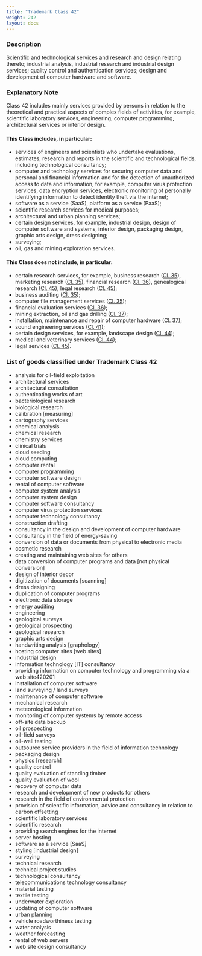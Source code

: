 ```yaml
---
title: "Trademark Class 42"
weight: 242
layout: docs
---
```


### Description

Scientific and technological services and research and design relating thereto; industrial analysis, industrial research and industrial design services; quality control and authentication services; design and development of computer hardware and software.

### **Explanatory Note**

Class 42 includes mainly services provided by persons in relation to the theoretical and practical aspects of complex fields of activities, for example, scientific laboratory services, engineering, computer programming, architectural services or interior design.

#### This Class includes, in particular:

* services of engineers and scientists who undertake evaluations, estimates, research and reports in the scientific and technological fields, including technological consultancy;
* computer and technology services for securing computer data and personal and financial information and for the detection of unauthorized access to data and information, for example, computer virus protection services, data encryption services, electronic monitoring of personally identifying information to detect identity theft via the internet;
* software as a service (SaaS), platform as a service (PaaS);
* scientific research services for medical purposes;
* architectural and urban planning services;
* certain design services, for example, industrial design, design of computer software and systems, interior design, packaging design, graphic arts design, dress designing;
* surveying;
* oil, gas and mining exploration services.

#### This Class does not include, in particular:

* &#x20;certain research services, for example, business research ([Cl. 35](trademark-class-35)), marketing research ([Cl. 35](trademark-class-35)), financial research ([Cl. 36](trademark-class-36)), genealogical research ([Cl. 45](trademark-class-45)), legal research ([Cl. 45](trademark-class-45));
* &#x20;business auditing ([Cl. 35](trademark-class-35));
* &#x20;computer file management services ([Cl. 35](trademark-class-35));
* &#x20;financial evaluation services ([Cl. 36](trademark-class-36));
* &#x20;mining extraction, oil and gas drilling ([Cl. 37](trademark-class-37));
* &#x20;installation, maintenance and repair of computer hardware ([Cl. 37](trademark-class-37));
* &#x20;sound engineering services ([Cl. 41](trademark-class-41));
* &#x20;certain design services, for example, landscape design ([Cl. 44](trademark-class-44));
* &#x20;medical and veterinary services ([Cl. 44](trademark-class-44));
* &#x20;legal services ([Cl. 45](trademark-class-45)).

### List of goods classified under Trademark Class 42

* analysis for oil-field exploitation
* architectural services
* architectural consultation
* authenticating works of art
* bacteriological research
* biological research
* calibration \[measuring]
* cartography services
* chemical analysis
* chemical research
* chemistry services
* clinical trials
* cloud seeding
* cloud computing
* computer rental
* computer programming
* computer software design
* rental of computer software
* computer system analysis
* computer system design
* computer software consultancy
* computer virus protection services
* computer technology consultancy
* construction drafting
* consultancy in the design and development of computer hardware
* consultancy in the field of energy-saving
* conversion of data or documents from physical to electronic media
* cosmetic research
* creating and maintaining web sites for others
* data conversion of computer programs and data \[not physical conversion]
* design of interior decor
* digitization of documents \[scanning]
* dress designing
* duplication of computer programs
* electronic data storage
* energy auditing
* engineering
* geological surveys
* geological prospecting
* geological research
* graphic arts design
* handwriting analysis \[graphology]
* hosting computer sites \[web sites]
* industrial design
* information technology \[IT] consultancy
* providing information on computer technology and programming via a web site420201
* installation of computer software
* land surveying / land surveys
* maintenance of computer software
* mechanical research
* meteorological information
* monitoring of computer systems by remote access
* off-site data backup
* oil prospecting
* oil-field surveys
* oil-well testing
* outsource service providers in the field of information technology
* packaging design
* physics \[research]
* quality control
* quality evaluation of standing timber
* quality evaluation of wool
* recovery of computer data
* research and development of new products for others
* research in the field of environmental protection
* provision of scientific information, advice and consultancy in relation to carbon offsetting
* scientific laboratory services
* scientific research
* providing search engines for the internet
* server hosting
* software as a service \[SaaS]
* styling \[industrial design]
* surveying
* technical research
* technical project studies
* technological consultancy
* telecommunications technology consultancy
* material testing
* textile testing
* underwater exploration
* updating of computer software
* urban planning
* vehicle roadworthiness testing
* water analysis
* weather forecasting
* rental of web servers
* web site design consultancy
